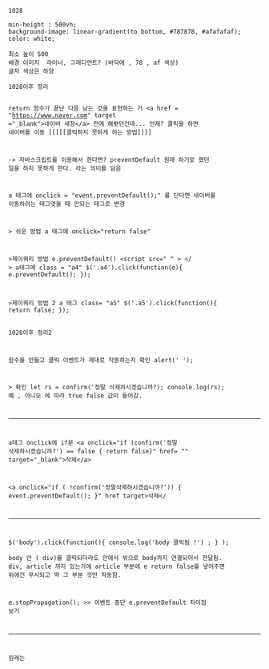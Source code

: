 <pre><code>1028

min-height : 500vh; 
background-image: linear-gradient(to bottom, #787878, #afafafaf);
color: white;

최소 높이 500 
배경 이미지  라이너, 그래디언트? (바닥에 , 78 , af 색상)
글자 색상은 하양</code></pre><pre><code>1028이후 정리
return 함수가 끝난 다음 남는 것을 표현하는 거
&lt;a href = &quot;https://www.naver.com&quot; target =&quot;_blank&quot;&gt;네이버 새창&lt;/a&gt;
전에 해봣던건데... 언제?
클릭을 하면 네이버를 이동
[[[[[클릭하지 못하게 하는 방법]]]]

-&gt; 자바스크립트를 이용해서 한다면?
preventDefault 원래 하기로 했던 일을 하지 못하게 한다. 라는 의미를 담음

a 태그에 onclick = &quot;event.preventDefault();&quot; 를 단다면 네이버를 이동하려는 태그엿을 때 안되는 태그로 변경

&gt;  쉬운 방법
a 태그에  onclick=&quot;return false&quot;

&gt;제이쿼리 방법 e.preventDefault()
&lt;script src=&quot; &quot; &gt; &lt;/ &gt;
a태그에 class = &quot;a4&quot;
$('.a4').click(function(e){ e.preventDefault(); });

&gt;제이쿼리 방법 2
a 태그 class= &quot;a5&quot;
$('.a5').click(function(){ return false; });</code></pre><pre><code>1028이후 정리2

함수를 만들고 클릭 이벤트가 제대로 작동하는지 확인
alert(' '); 

&gt; 확인
let rs = confirm('정말 삭제하시겠습니까?);
console.log(rs); 
예 , 아니오 에 따라 true false 값이 들어감.

-------------------------------------
a태그 onclick에 if문
&lt;a onclick=&quot;if (confirm('정말 삭제하시겠습니까?') == false { return false}&quot; href= &quot;&quot; target=&quot;_blank&quot;&gt;삭제&lt;/a&gt;

&lt;a onclick=&quot;if ( !confirm('정말삭제하시겠습니까?')) { event.preventDefault(); }&quot; href target&gt;삭제&lt;/



--------------
$('body').click(function(){ console.log('body 클릭됨 !') ; } );  
body 안 ( div)를 클릭되더라도 안에서 밖으로 body까지 연결되어서 전달됨.
div, article  까지 있는거에 article 부분에 e return false를 넣어주면  위에건 무시되고 딱 그 부분 것만 작동함.

e.stopPropagation(); &gt;&gt; 이벤트 중단 e.preventDefault 차이점 보기

----
원래는 





</code></pre>